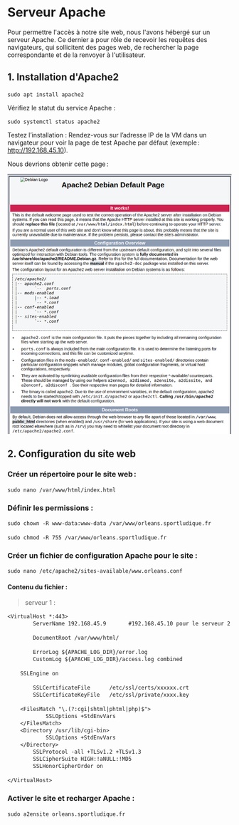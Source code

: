 # Serveur Apache

Pour permettre l'accès à notre site web, nous l'avons hébergé sur un serveur Apache. Ce dernier a pour rôle de recevoir les requêtes des navigateurs, qui sollicitent des pages web, de rechercher la page correspondante et de la renvoyer à l'utilisateur.
 

## 1. Installation d'Apache2 

    sudo apt install apache2  

Vérifiez le statut du service Apache : 

    sudo systemctl status apache2 

Testez l’installation : Rendez-vous sur l’adresse IP de la VM dans un navigateur pour voir la page de test Apache par défaut (exemple : http://192.168.45.10). 

Nous devrions obtenir cette page : 

![ ](images/imageapache.png)
 

## 2. Configuration du site web 

### Créer un répertoire pour le site web : 

    sudo nano /var/www/html/index.html  

### Définir les permissions : 

    sudo chown -R www-data:www-data /var/www/orleans.sportludique.fr 

    sudo chmod -R 755 /var/www/orleans.sportludique.fr 

### Créer un fichier de configuration Apache pour le site : 

    sudo nano /etc/apache2/sites-available/www.orleans.conf 

#### Contenu du fichier : 

> serveur 1 : 

    <VirtualHost *:443>
            ServerName 192.168.45.9       #192.168.45.10 pour le serveur 2
 
            DocumentRoot /var/www/html/
 
            ErrorLog ${APACHE_LOG_DIR}/error.log
            CustomLog ${APACHE_LOG_DIR}/access.log combined
 
        SSLEngine on

            SSLCertificateFile      /etc/ssl/certs/xxxxxx.crt
            SSLCertificateKeyFile   /etc/ssl/private/xxxx.key
 
        <FilesMatch "\.(?:cgi|shtml|phtml|php)$">
                SSLOptions +StdEnvVars
        </FilesMatch>
        <Directory /usr/lib/cgi-bin>
                SSLOptions +StdEnvVars
        </Directory>
            SSLProtocol -all +TLSv1.2 +TLSv1.3
            SSLCipherSuite HIGH:!aNULL:!MD5
            SSLHonorCipherOrder on
 
    </VirtualHost>

### Activer le site et recharger Apache : 

    sudo a2ensite orleans.sportludique.fr 